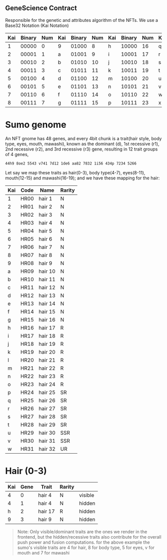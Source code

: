 ## GeneScience Contract

Responsible for the genetic and attributes algorithm of the NFTs. We use a Base32 Notation (Kai Notation)


|Kai|Binary |Num|Kai|Binary |Num|Kai|Binary |Num|Kai|Binary |Num|
|---|-------|---|---|-------|---|---|-------|---|---|-------|---|
| 1 | 00000 | 0 | 9 | 01000 | 8 | h | 10000 |16 | q | 11000 |24 |
| 2 | 00001 | 1 | a | 01001 | 9 | i | 10001 |17 | r | 11001 |25 |
| 3 | 00010 | 2 | b | 01010 | 10| j | 10010 |18 | s | 11010 |26 |
| 4 | 00011 | 3 | c | 01011 | 11| k | 10011 |19 | t | 11011 |27 |
| 5 | 00100 | 4 | d | 01100 | 12| m | 10100 |20 | u | 11100 |28 |
| 6 | 00101 | 5 | e | 01101 | 13| n | 10101 |21 | v | 11101 |29 |
| 7 | 00110 | 6 | f | 01110 | 14| o | 10110 |22 | w | 11110 |30 |
| 8 | 00111 | 7 | g | 01111 | 15| p | 10111 |23 | x | 11111 |31 |


# Sumo genome

An NFT gnome has 48 genes, and every 4bit chunk is a trait(hair style, body type, eyes, mouth, mawashi), known as the dominant (d), 1st recessive (r1), 2nd recessive (r2), and 3rd recessive (r3) gene, resulting in 12 trait groups of 4 genes, 

```44h9 8oe2 5543 v741 7d12 1de6 aa82 7832 1i56 434p 7234 5266```


Let say we map these traits as hair(0-3), body type(4-7), eyes(8-11), mouth(12-15) and mawashi(16-19); and we have these mapping for the hair:


|Kai| Code |  Name   | Rarity |
|---|------|---------|--------|
| 1 | HR00 | hair 1  |   N    |
| 2 | HR01 | hair 2  |   N    |
| 3 | HR02 | hair 3  |   N    |
| 4 | HR03 | hair 4  |   N    |
| 5 | HR04 | hair 5  |   N    |
| 6 | HR05 | hair 6  |   N    |
| 7 | HR06 | hair 7  |   N    |
| 8 | HR07 | hair 8  |   N    |
| 9 | HR08 | hair 9  |   N    |
| a | HR09 | hair 10 |   N    |
| b | HR10 | hair 11 |   N    |
| c | HR11 | hair 12 |   N    |
| d | HR12 | hair 13 |   N    |
| e | HR13 | hair 14 |   N    |
| f | HR14 | hair 15 |   N    |
| g | HR15 | hair 16 |   N    |
| h | HR16 | hair 17 |   R    |
| i | HR17 | hair 18 |   R    |
| j | HR18 | hair 19 |   R    |
| k | HR19 | hair 20 |   R    |
| l | HR20 | hair 21 |   R    |
| m | HR21 | hair 22 |   R    |
| n | HR22 | hair 23 |   R    |
| o | HR23 | hair 24 |   R    |
| p | HR24 | hair 25 |   SR   |
| q | HR25 | hair 26 |   SR   |
| r | HR26 | hair 27 |   SR   |
| s | HR27 | hair 28 |   SR   |
| t | HR28 | hair 29 |   SR   |
| u | HR29 | hair 30 |   SSR  |
| v | HR30 | hair 31 |   SSR  |
| w | HR31 | hair 32 |   UR   |

# Hair (0-3)
|Kai| Gene |  Trait   | Rarity |         |
|---|------|----------|--------|---------|
| 4 |    0 | hair 4   | N      | visible |
| 4 |    1 | hair 4   | N      | hidden  |
| h |    2 | hair 17  | R      | hidden  |
| 9 |    3 | hair 9   | N      | hidden  |


> Note: Only visible/dominant traits are the ones we render in the frontend, but the hidden/recessive traits also contribute for the overall push power and fusion computations. for the above example the sumo's visible traits are 4 for hair, 8 for body type, 5 for eyes, v for mouth and 7 for mawashi

